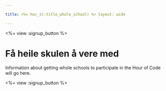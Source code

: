 ```yaml
---

title: <%= hoc_s(:title_whole_school) %> layout: wide

---
```


<%= view :signup_button %>

# Få heile skulen å vere med

Information about getting whole schools to participate in the Hour of Code will go here.

<%= view :signup_button %>